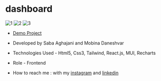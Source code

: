 # dashboard
![1](https://github.com/Saba-Aghajani-developer/dashboard/assets/135870519/e8920e59-98cb-46d5-a6f3-a1ddea044783)
![2](https://github.com/Saba-Aghajani-developer/dashboard/assets/135870519/d4935d25-b533-468f-a6c0-eb331852a40b)
![3](https://github.com/Saba-Aghajani-developer/dashboard/assets/135870519/a0f9af0a-f054-4788-b959-2225db015ea9)


- [Demo Project](https://dashboard-saba-aghajani.vercel.app/)

- Developed by Saba Aghajani and Mobina Daneshvar
  
- Technologies Used - Html5, Css3, Tailwind, React.js, MUI, Recharts

- Role - Frontend

- How to reach me : with my [instagram](https://instagram.com/saba_aghajani_developer?utm_source=qr&igshid=MzNlNGNkZWQ4Mg%3D%3D) and [linkedin](https://www.linkedin.com/in/saba-a-69b608208)
